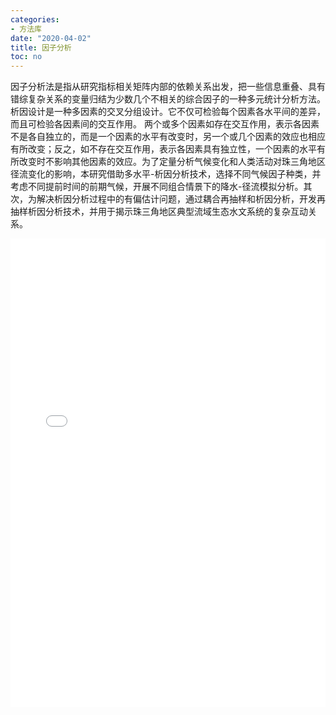 ```yaml
---
categories:
- 方法库
date: "2020-04-02"
title: 因子分析
toc: no
---
```


因子分析法是指从研究指标相关矩阵内部的依赖关系出发，把一些信息重叠、具有错综复杂关系的变量归结为少数几个不相关的综合因子的一种多元统计分析方法。析因设计是一种多因素的交叉分组设计。它不仅可检验每个因素各水平间的差异，而且可检验各因素间的交互作用。 两个或多个因素如存在交互作用，表示各因素不是各自独立的，而是一个因素的水平有改变时，另一个或几个因素的效应也相应有所改变；反之，如不存在交互作用，表示各因素具有独立性，一个因素的水平有所改变时不影响其他因素的效应。为了定量分析气候变化和人类活动对珠三角地区径流变化的影响，本研究借助多水平-析因分析技术，选择不同气候因子种类，并考虑不同提前时间的前期气候，开展不同组合情景下的降水-径流模拟分析。其次，为解决析因分析过程中的有偏估计问题，通过耦合再抽样和析因分析，开发再抽样析因分析技术，并用于揭示珠三角地区典型流域生态水文系统的复杂互动关系。

<embed src="/post/methods/因子分析.pdf" type="application/pdf" width="100%" height=750>

